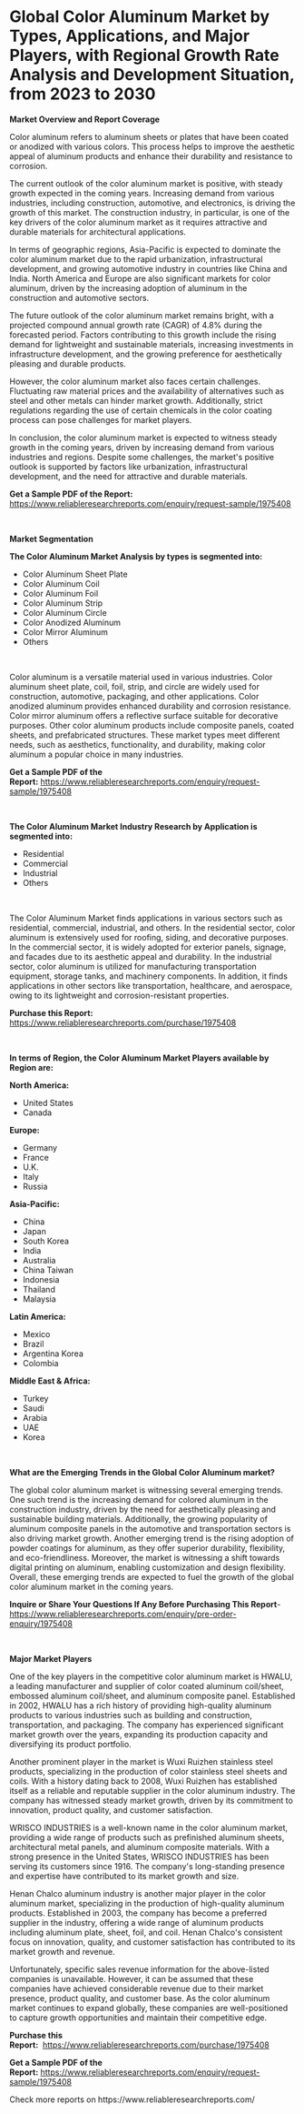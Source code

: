 <p><h1>Global Color Aluminum Market by Types, Applications, and Major Players, with Regional Growth Rate Analysis and Development Situation, from 2023 to 2030</h1></p><p><strong>Market Overview and Report Coverage</strong></p>
<p><p>Color aluminum refers to aluminum sheets or plates that have been coated or anodized with various colors. This process helps to improve the aesthetic appeal of aluminum products and enhance their durability and resistance to corrosion.</p><p>The current outlook of the color aluminum market is positive, with steady growth expected in the coming years. Increasing demand from various industries, including construction, automotive, and electronics, is driving the growth of this market. The construction industry, in particular, is one of the key drivers of the color aluminum market as it requires attractive and durable materials for architectural applications.</p><p>In terms of geographic regions, Asia-Pacific is expected to dominate the color aluminum market due to the rapid urbanization, infrastructural development, and growing automotive industry in countries like China and India. North America and Europe are also significant markets for color aluminum, driven by the increasing adoption of aluminum in the construction and automotive sectors.</p><p>The future outlook of the color aluminum market remains bright, with a projected compound annual growth rate (CAGR) of 4.8% during the forecasted period. Factors contributing to this growth include the rising demand for lightweight and sustainable materials, increasing investments in infrastructure development, and the growing preference for aesthetically pleasing and durable products.</p><p>However, the color aluminum market also faces certain challenges. Fluctuating raw material prices and the availability of alternatives such as steel and other metals can hinder market growth. Additionally, strict regulations regarding the use of certain chemicals in the color coating process can pose challenges for market players.</p><p>In conclusion, the color aluminum market is expected to witness steady growth in the coming years, driven by increasing demand from various industries and regions. Despite some challenges, the market's positive outlook is supported by factors like urbanization, infrastructural development, and the need for attractive and durable materials.</p></p>
<p><strong>Get a Sample PDF of the Report:</strong> <a href="https://www.reliableresearchreports.com/enquiry/request-sample/1975408">https://www.reliableresearchreports.com/enquiry/request-sample/1975408</a></p>
<p>&nbsp;</p>
<p><strong>Market Segmentation</strong></p>
<p><strong>The Color Aluminum Market Analysis by types is segmented into:</strong></p>
<p><ul><li>Color Aluminum Sheet Plate</li><li>Color Aluminum Coil</li><li>Color Aluminum Foil</li><li>Color Aluminum Strip</li><li>Color Aluminum Circle</li><li>Color Anodized Aluminum</li><li>Color Mirror Aluminum</li><li>Others</li></ul></p>
<p>&nbsp;</p>
<p><p>Color aluminum is a versatile material used in various industries. Color aluminum sheet plate, coil, foil, strip, and circle are widely used for construction, automotive, packaging, and other applications. Color anodized aluminum provides enhanced durability and corrosion resistance. Color mirror aluminum offers a reflective surface suitable for decorative purposes. Other color aluminum products include composite panels, coated sheets, and prefabricated structures. These market types meet different needs, such as aesthetics, functionality, and durability, making color aluminum a popular choice in many industries.</p></p>
<p><strong>Get a Sample PDF of the Report:</strong>&nbsp;<a href="https://www.reliableresearchreports.com/enquiry/request-sample/1975408">https://www.reliableresearchreports.com/enquiry/request-sample/1975408</a></p>
<p>&nbsp;</p>
<p><strong>The Color Aluminum Market Industry Research by Application is segmented into:</strong></p>
<p><ul><li>Residential</li><li>Commercial</li><li>Industrial</li><li>Others</li></ul></p>
<p>&nbsp;</p>
<p><p>The Color Aluminum Market finds applications in various sectors such as residential, commercial, industrial, and others. In the residential sector, color aluminum is extensively used for roofing, siding, and decorative purposes. In the commercial sector, it is widely adopted for exterior panels, signage, and facades due to its aesthetic appeal and durability. In the industrial sector, color aluminum is utilized for manufacturing transportation equipment, storage tanks, and machinery components. In addition, it finds applications in other sectors like transportation, healthcare, and aerospace, owing to its lightweight and corrosion-resistant properties.</p></p>
<p><strong>Purchase this Report:</strong>&nbsp; <a href="https://www.reliableresearchreports.com/purchase/1975408">https://www.reliableresearchreports.com/purchase/1975408</a></p>
<p>&nbsp;</p>
<p><strong>In terms of Region, the Color Aluminum Market Players available by Region are:</strong></p>
<p>
    <p> <strong> North America: </strong>
        <ul>
            <li>United States</li>
            <li>Canada</li>
        </ul>
        </p> 
    <p> <strong> Europe: </strong>
        <ul>
            <li>Germany</li>
            <li>France</li>
            <li>U.K.</li>
            <li>Italy</li>
            <li>Russia</li>
        </ul>
        </p> 
    <p> <strong> Asia-Pacific: </strong>
        <ul>
            <li>China</li>
            <li>Japan</li>
            <li>South Korea</li>
            <li>India</li>
            <li>Australia</li>
            <li>China Taiwan</li>
            <li>Indonesia</li>
            <li>Thailand</li>
            <li>Malaysia</li>
        </ul>
        </p> 
    <p> <strong> Latin America: </strong>
        <ul>
            <li>Mexico</li>
            <li>Brazil</li>
            <li>Argentina Korea</li>
            <li>Colombia</li>
        </ul>
        </p> 
    <p> <strong> Middle East & Africa: </strong>
        <ul>
            <li>Turkey</li>
            <li>Saudi</li>
            <li>Arabia</li>
            <li>UAE</li>
            <li>Korea</li>
        </ul>
    </p>
    </p>
<p>&nbsp;</p>
<p><strong>What are the Emerging Trends in the Global Color Aluminum market?</strong></p>
<p><p>The global color aluminum market is witnessing several emerging trends. One such trend is the increasing demand for colored aluminum in the construction industry, driven by the need for aesthetically pleasing and sustainable building materials. Additionally, the growing popularity of aluminum composite panels in the automotive and transportation sectors is also driving market growth. Another emerging trend is the rising adoption of powder coatings for aluminum, as they offer superior durability, flexibility, and eco-friendliness. Moreover, the market is witnessing a shift towards digital printing on aluminum, enabling customization and design flexibility. Overall, these emerging trends are expected to fuel the growth of the global color aluminum market in the coming years.</p></p>
<p><strong>Inquire or Share Your Questions If Any Before Purchasing This Report</strong>- <a href="https://www.reliableresearchreports.com/enquiry/pre-order-enquiry/1975408">https://www.reliableresearchreports.com/enquiry/pre-order-enquiry/1975408</a></p>
<p>&nbsp;</p>
<p><strong>Major Market Players</strong></p>
<p><p>One of the key players in the competitive color aluminum market is HWALU, a leading manufacturer and supplier of color coated aluminum coil/sheet, embossed aluminum coil/sheet, and aluminum composite panel. Established in 2002, HWALU has a rich history of providing high-quality aluminum products to various industries such as building and construction, transportation, and packaging. The company has experienced significant market growth over the years, expanding its production capacity and diversifying its product portfolio.</p><p>Another prominent player in the market is Wuxi Ruizhen stainless steel products, specializing in the production of color stainless steel sheets and coils. With a history dating back to 2008, Wuxi Ruizhen has established itself as a reliable and reputable supplier in the color aluminum industry. The company has witnessed steady market growth, driven by its commitment to innovation, product quality, and customer satisfaction.</p><p>WRISCO INDUSTRIES is a well-known name in the color aluminum market, providing a wide range of products such as prefinished aluminum sheets, architectural metal panels, and aluminum composite materials. With a strong presence in the United States, WRISCO INDUSTRIES has been serving its customers since 1916. The company's long-standing presence and expertise have contributed to its market growth and size.</p><p>Henan Chalco aluminum industry is another major player in the color aluminum market, specializing in the production of high-quality aluminum products. Established in 2003, the company has become a preferred supplier in the industry, offering a wide range of aluminum products including aluminum plate, sheet, foil, and coil. Henan Chalco's consistent focus on innovation, quality, and customer satisfaction has contributed to its market growth and revenue.</p><p>Unfortunately, specific sales revenue information for the above-listed companies is unavailable. However, it can be assumed that these companies have achieved considerable revenue due to their market presence, product quality, and customer base. As the color aluminum market continues to expand globally, these companies are well-positioned to capture growth opportunities and maintain their competitive edge.</p></p>
<p><strong>Purchase this Report:</strong>&nbsp;&nbsp;<a href="https://www.reliableresearchreports.com/purchase/1975408">https://www.reliableresearchreports.com/purchase/1975408</a></p>
<p></p>
<p><strong>Get a Sample PDF of the Report:</strong>&nbsp;<a href="https://www.reliableresearchreports.com/enquiry/request-sample/1975408">https://www.reliableresearchreports.com/enquiry/request-sample/1975408</a></p>
<p>Check more reports on https://www.reliableresearchreports.com/</p>